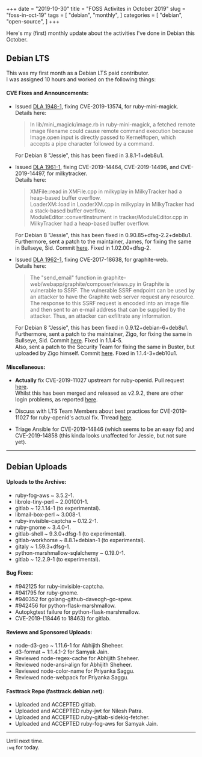 +++
date = "2019-10-30"
title = "FOSS Activites in October 2019"
slug = "foss-in-oct-19"
tags = [
    "debian",
    "monthly",
]
categories = [
    "debian",
    "open-source",
]
+++

Here's my (first) monthly update about the activities I've done in Debian this October.

## Debian LTS

This was my first month as a Debian LTS paid contributor.  
I was assigned 10 hours and worked on the following things:

#### CVE Fixes and Announcements:

- Issued [DLA 1948-1](https://lists.debian.org/debian-lts-announce/2019/10/msg00007.html), fixing CVE-2019-13574, for ruby-mini-magick.  
  Details here:
  >  In lib/mini_magick/image.rb in ruby-mini-magick, a fetched remote image filename could cause remote command execution because Image.open input is directly passed to Kernel#open, which accepts a pipe character followed by a command.  

  For Debian 8 "Jessie", this has been fixed in 3.8.1-1+deb8u1.

- Issued [DLA 1961-1](https://lists.debian.org/debian-lts-announce/2019/10/msg00029.html), fixing CVE-2019-14464, CVE-2019-14496, and CVE-2019-14497, for milkytracker.  
  Details here:
  > XMFile::read in XMFile.cpp in milkyplay in MilkyTracker had a heap-based buffer overflow.  
    LoaderXM::load in LoaderXM.cpp in milkyplay in MilkyTracker had a stack-based buffer overflow.  
    ModuleEditor::convertInstrument in tracker/ModuleEditor.cpp in MilkyTracker had a heap-based buffer overflow.  

  For Debian 8 "Jessie", this has been fixed in 0.90.85+dfsg-2.2+deb8u1.  
  Furthermore, sent a patch to the maintainer, James, for fixing the same in Bullseye, Sid. Commit [here](https://salsa.debian.org/multimedia-team/milkytracker/commit/124dd45d1b75d952a76cddf9de76bf7232bc1624). Fixed in 1.02.00+dfsg-2.  

- Issued [DLA 1962-1](https://lists.debian.org/debian-lts-announce/2019/10/msg00030.html), fixing CVE-2017-18638, for graphite-web.  
  Details here:
  > The "send_email" function in graphite-web/webapp/graphite/composer/views.py in Graphite is vulnerable to SSRF. The vulnerable SSRF endpoint can be used by an attacker to have the Graphite web server request any resource. The response to this SSRF request is encoded into an image file and then sent to an e-mail address that can be supplied by the attacker. Thus, an attacker can exfiltrate any information.

  For Debian 8 "Jessie", this has been fixed in 0.9.12+debian-6+deb8u1.  
  Furthermore, sent a patch to the maintainer, Zigo, for fixing the same in Bullseye, Sid. Commit [here](https://salsa.debian.org/debian-graphite-team/graphite-web/commit/7e9ebc4f87966fdf35b2a87a6f3846acaab3e36b). Fixed in 1.1.4-5.  
  Also, sent a patch to the Security Team for fixing the same in Buster, but uploaded by Zigo himself. Commit [here](https://salsa.debian.org/debian-graphite-team/graphite-web/commit/3937fcf96ffd656ea85bb2ed15fe2b2ec6fb1712). Fixed in 1.1.4-3+deb10u1.

#### Miscellaneous:

- **Actually** fix CVE-2019-11027 upstream for ruby-openid. Pull request [here](https://github.com/openid/ruby-openid/pull/126).  
  Whilst this has been merged and released as v2.9.2, there are other login problems, as reported [here](https://github.com/openid/ruby-openid/issues/125).  

- Discuss with LTS Team Members about best practices for CVE-2019-11027 for ruby-openid's actual fix. Thread [here](https://lists.debian.org/debian-lts/2019/10/msg00091.html).  

- Triage Ansible for CVE-2019-14846 (which seems to be an easy fix) and CVE-2019-14858 (this kinda looks unaffected for Jessie, but not sure yet).

---

## Debian Uploads

#### Uploads to the Archive:

- ruby-fog-aws ~ 3.5.2-1.  
- librole-tiny-perl ~  2.001001-1.  
- gitlab ~ 12.1.14-1 (to experimental).  
- libmail-box-perl ~ 3.008-1.  
- ruby-invisible-captcha ~ 0.12.2-1.  
- ruby-gnome ~ 3.4.0-1.  
- gitlab-shell ~ 9.3.0+dfsg-1 (to experimental).  
- gitlab-workhorse ~ 8.8.1+debian-1 (to experimental).  
- gitaly ~ 1.59.3+dfsg-1.  
- python-marshmallow-sqlalchemy ~ 0.19.0-1.  
- gitlab ~ 12.2.9-1 (to experimental).

#### Bug Fixes:

- #942125 for ruby-invisible-captcha.  
- #941795 for ruby-gnome.  
- #940352 for golang-github-davecgh-go-spew.  
- #942456 for python-flask-marshmallow.  
- Autopkgtest failure for python-flask-marshmallow.  
- CVE-2019-{18446 to 18463} for gitlab.

#### Reviews and Sponsored Uploads:

- node-d3-geo ~ 1.11.6-1 for Abhijith Sheheer.  
- d3-format ~ 1:1.4.1-2 for Samyak Jain.  
- Reviewed node-regex-cache for Abhijith Sheheer.  
- Reviewed node-ansi-align for Abhijith Sheheer.  
- Reviewed node-color-name for Priyanka Saggu.  
- Reviewed node-webpack for Priyanka Saggu.

#### Fasttrack Repo (fasttrack.debian.net):

- Uploaded and ACCEPTED gitlab.  
- Uploaded and ACCEPTED ruby-jwt for Nilesh Patra.  
- Uploaded and ACCEPTED ruby-gitlab-sidekiq-fetcher.  
- Uploaded and ACCEPTED ruby-fog-aws for Samyak Jain.

---

Until next time.  
`:wq` for today.
